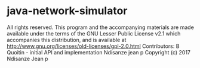 # java-network-simulator
All rights reserved. This program and the accompanying materials
are made available under the terms of the GNU Lesser Public License v2.1
which accompanies this distribution, and is available at
http://www.gnu.org/licenses/old-licenses/gpl-2.0.html
Contributors:
B Quoitin - initial API and implementation
Ndisanze jean p
Copyright (c) 2017 Ndisanze Jean p
